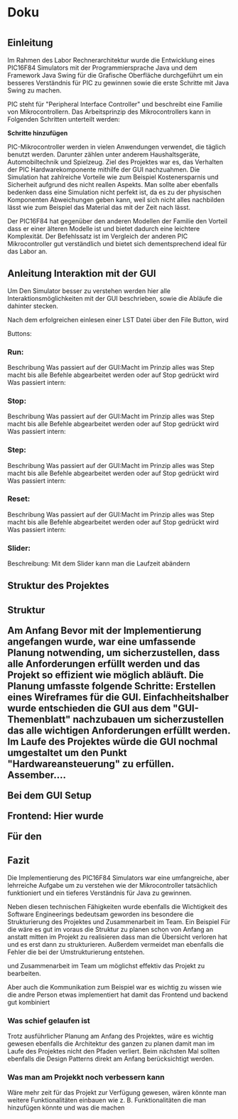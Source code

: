
<h1>Doku<h1> 

<h2>Einleitung</h2>

<p>Im Rahmen des Labor Rechnerarchitektur wurde die Entwicklung eines PIC16F84 Simulators mit der Programmiersprache Java  und dem Framework Java Swing  für die Grafische Oberfläche durchgeführt um ein besseres Verständnis für PIC zu gewinnen sowie die erste Schritte mit Java Swing zu machen.</p>

<p>
PIC steht für "Peripheral Interface Controller" und  beschreibt eine Familie von Mikrocontrollern. 
Das Arbeitsprinzip des Mikrocontrollers kann in Folgenden Schritten unterteilt werden:
</p>


<b>Schritte hinzufügen</b>



<p>PIC-Mikrocontroller werden in vielen Anwendungen verwendet, die täglich benutzt werden. Darunter zählen unter anderem Haushaltsgeräte, Automobiltechnik und Spielzeug.
Ziel des Projektes war es,  das Verhalten der PIC Hardwarekomponente mithilfe der GUI nachzuahmen. Die Simulation hat zahlreiche Vorteile wie zum Beispiel  Kostenersparnis und Sicherheit aufgrund des nicht reallen Aspekts.
Man sollte aber ebenfalls bedenken dass eine Simulation nicht perfekt ist, da es zu der physischen Komponenten Abweichungen geben kann, weil sich nicht alles nachbilden lässt wie zum Beispiel das Material das mit der Zeit nach lässt.</p>


<p>Der PIC16F84 hat gegenüber den anderen Modellen der Familie den Vorteil dass er einer älteren Modelle  ist und bietet dadurch eine leichtere Komplexität. Der Befehlssatz ist im Vergleich der anderen PIC Mikrocontroller gut verständlich und bietet sich dementsprechend ideal für das Labor an.</p>










<h2>Anleitung Interaktion mit der GUI</h2>

<p>Um Den Simulator besser zu verstehen werden hier alle Interaktionsmöglichkeiten mit der GUI beschrieben, sowie die Abläufe die dahinter stecken.</p>

Nach dem erfolgreichen einlesen einer LST Datei über den File Button, wird 



Buttons:



<h3>Run:</h3> 
Beschribung
Was passiert auf der GUI:Macht im Prinzip alles was Step macht bis alle Befehle abgearbeitet werden oder auf Stop gedrückt wird 
Was passiert intern:


<h3>Stop:</h3> 
Beschribung
Was passiert auf der GUI:Macht im Prinzip alles was Step macht bis alle Befehle abgearbeitet werden oder auf Stop gedrückt wird 
Was passiert intern:



<h3>Step:</h3> 
Beschribung
Was passiert auf der GUI:Macht im Prinzip alles was Step macht bis alle Befehle abgearbeitet werden oder auf Stop gedrückt wird 
Was passiert intern:



<h3>Reset:</h3> 
Beschribung
Was passiert auf der GUI:Macht im Prinzip alles was Step macht bis alle Befehle abgearbeitet werden oder auf Stop gedrückt wird 
Was passiert intern:



<h3>Slider:</h3>
Beschreibung: Mit dem Slider kann man die Laufzeit abändern





<h2>Struktur des Projektes<h2>

<b>Struktur</b>





<p>Am Anfang 
Bevor mit der Implementierung angefangen wurde, war eine umfassende Planung notwending, um sicherzustellen, dass alle Anforderungen erfüllt werden und das Projekt so effizient wie möglich abläuft. 
Die Planung umfasste folgende Schritte:
Erstellen eines Wireframes für die GUI. Einfachheitshalber wurde entschieden die GUI aus dem "GUI-Themenblatt" nachzubauen um sicherzustellen das alle wichtigen Anforderungen erfüllt werden. Im Laufe des Projektes würde die GUI nochmal umgestaltet um den Punkt "Hardwareansteuerung" zu erfüllen.
Assember....</p>


Bei dem GUI Setup 

Frontend:
Hier wurde 

Für den 








<h2>Fazit</h2> 
<p>Die Implementierung des PIC16F84 Simulators war eine umfangreiche, aber lehrreiche Aufgabe um zu verstehen wie der Mikrocontroller tatsächlich funktioniert und ein tieferes Verständnis für Java zu gewinnen.</p>
<p>
 Neben diesen technischen Fähigkeiten wurde ebenfalls die Wichtigkeit des Software Engineerings bedeutsam geworden ins besondere die Strukturierung des Projektes und Zusammenarbeit im Team. Ein Beispiel Für die  wäre es gut im voraus die Struktur zu planen schon von Anfang an anstatt mitten im Projekt zu realisieren dass man die Übersicht verloren hat und es erst dann zu strukturieren. Außerdem vermeidet man ebenfalls die Fehler die bei der Umstrukturierung entstehen. 

und Zusammenarbeit im Team um möglichst effektiv das Projekt zu bearbeiten.

Aber auch die Kommunikation zum Beispiel war es wichtig zu wissen wie die andre Person etwas implementiert hat damit das Frontend und backend gut kombiniert
</p>


<h3>Was schief gelaufen ist</h3> 
<p>Trotz ausführlicher Planung am Anfang des Projektes, wäre es wichtig gewesen ebenfalls die Architektur des ganzen zu planen damit man im Laufe des Projektes nicht den Pfaden verliert. Beim nächsten Mal sollten ebenfalls die Design Patterns direkt am Anfang berücksichtigt werden.</p>

<h3>Was man am Projekkt noch verbessern kann</h3> 
<p>Wäre mehr zeit für das Projekt zur Verfügung gewesen, wären könnte man weitere Funktionalitäten einbauen wie z. B. Funktionalitäten die man hinzufügen könnte und was die machen</p>
 
